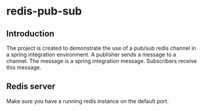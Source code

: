 redis-pub-sub
=============

## Introduction
The project is created to demonstrate the use of a pub/sub redis channel in a spring integration environment.
A publisher sends a message to a channel. The message is a spring integration message.
Subscribers receive this message.

## Redis server
Make sure you have a running redis instance on the default port.
